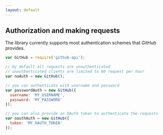 ```yaml
---
layout: default
---
```


## Authorization and making requests

The library currently supports most authentication schemes that GitHub
provides.

```javascript
var GitHub = require('github-api');

// by default all requests are unauthenticated
// unauthenticated clients are limited to 60 request per hour
var noAuth = new GitHub();

// you can authenticate with username and password
var passwordAuth = new GitHub({
  username: 'MY_USERNAME',
  password: 'MY_PASSWORD'
});

// you can also provide an OAuth token to authenticate the requests
var oauthAuth = new GitHub({
  token: 'MY_OAUTH_TOKEN'
});
```
